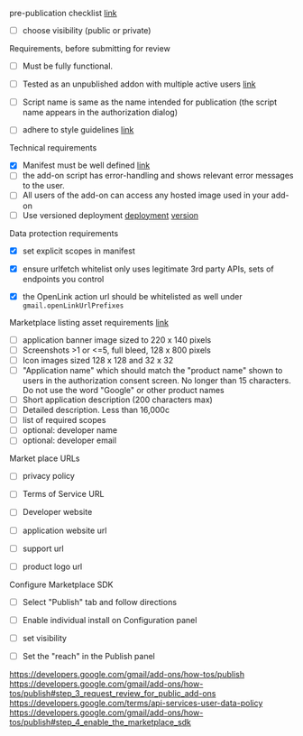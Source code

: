 
pre-publication checklist [link](https://developers.google.com/gmail/add-ons/how-tos/publish)
- [ ] choose visibility (public or private)


Requirements, before submitting for review
- [ ] Must be fully functional.
- [ ] Tested as an unpublished addon with multiple active users [link](https://developers.google.com/gmail/add-ons/how-tos/install-unpublished)
- [ ] Script name is same as the name intended for publication (the script name appears in the authorization dialog)
- [ ] adhere to style guidelines [link](https://developers.google.com/gmail/add-ons/guides/style-guide)


Technical requirements
- [x] Manifest must be well defined [link](https://developers.google.com/gmail/add-ons/concepts/manifests)
- [ ] the add-on script has error-handling and shows relevant error messages to the user.
- [ ] All users of the add-on can access any hosted image used in your add-on
- [ ] Use versioned deployment [deployment](https://developers.google.com/apps-script/concepts/deployments#creating_a_versioned_deployment) [version](https://developers.google.com/apps-script/guides/versions)

Data protection requirements
- [x] set explicit scopes in manifest
- [x] ensure urlfetch whitelist only uses legitimate 3rd party APIs, sets of endpoints you control
- [x] the OpenLink action url should be whitelisted as well under `gmail.openLinkUrlPrefixes`


Marketplace listing asset requirements [link](https://developers.google.com/gsuite/marketplace/sdk#assets_needed_for_marketplace_listings)
- [ ] application banner image sized to 220 x 140 pixels
- [ ] Screenshots >1 or <=5, full bleed, 128 x 800 pixels
- [ ] Icon images sized 128 x 128 and 32 x 32
- [ ] "Application name" which should match the "product name" shown to users in the authorization consent screen. No longer than 15 characters. Do not use the word "Google" or other product names
- [ ] Short application description (200 characters max)
- [ ] Detailed description. Less than 16,000c
- [ ] list of required scopes
- [ ] optional: developer name
- [ ] optional: developer email

Market place URLs
- [ ] privacy policy
- [ ] Terms of Service URL
- [ ] Developer website
- [ ] application website url
- [ ] support url
- [ ] product logo url


Configure Marketplace SDK
- [ ] Select "Publish" tab and follow directions
- [ ] Enable individual install on Configuration panel
- [ ] set visibility
- [ ] Set the "reach" in the Publish panel


https://developers.google.com/gmail/add-ons/how-tos/publish
https://developers.google.com/gmail/add-ons/how-tos/publish#step_3_request_review_for_public_add-ons
https://developers.google.com/terms/api-services-user-data-policy
https://developers.google.com/gmail/add-ons/how-tos/publish#step_4_enable_the_marketplace_sdk
